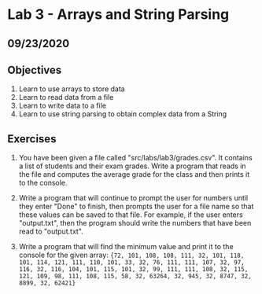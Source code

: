 # Lab 3 - Arrays and String Parsing

## 09/23/2020

## Objectives

1. Learn to use arrays to store data
2. Learn to read data from a file
3. Learn to write data to a file
4. Learn to use string parsing to obtain complex data from a String

## Exercises

1. You have been given a file called "src/labs/lab3/grades.csv". It contains a list of students and their exam grades. Write a program that reads in the file and computes the average grade for the class and then prints it to the console.

2. Write a program that will continue to prompt the user for numbers until they enter "Done" to finish, then prompts the user for a file name so that these values can be saved to that file. For example, if the user enters "output.txt", then the program should write the numbers that have been read to "output.txt".

3. Write a program that will find the minimum value and print it to the console for the given array:
`{72, 101, 108, 108, 111, 32, 101, 118, 101, 114, 121, 111, 110, 101, 33, 32, 76, 111, 111, 107, 32, 97, 116, 32, 116, 104, 101, 115, 101, 32, 99, 111, 111, 108, 32, 115, 121, 109, 98, 111, 108, 115, 58, 32, 63264, 32, 945, 32, 8747, 32, 8899, 32, 62421}`
